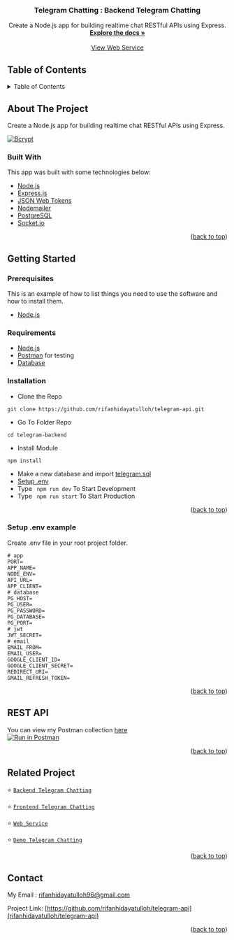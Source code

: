 <div id="top"></div>

<!-- PROJECT LOGO -->
<br />
<div align="center">

  <h3 align="center">Telegram Chatting : Backend Telegram Chatting</h3>

  <p align="center">
    Create a Node.js app for building realtime chat RESTful APIs using Express.
    <br />
    <a href="#table-of-contents"><strong>Explore the docs »</strong></a>
    <br />
    <br />
    <a href="https://telegram-rest-api.herokuapp.com/">View Web Service</a>
  </p>
</div>

<!-- TABLE OF CONTENTS -->
## Table of Contents
<details>
  <summary>Table of Contents</summary>
  <ol>
    <li>
      <a href="#about-the-project">About The Project</a>
      <ul>
        <li><a href="#built-with">Built With</a></li>
      </ul>
    </li>
    <li>
      <a href="#getting-started">Getting Started</a>
      <ul>
        <li><a href="#prerequisites">Prerequisites</a></li>
        <li><a href="#requirements">Requirements</a></li>
        <li><a href="#installation">Installation</a></li>
        <li><a href="#setup-env-example">Setup .env example</a></li>
      </ul>
    </li>
    <li><a href="#rest-api">REST API</a></li>
    <li><a href="#contributing">Contributing</a></li>
    <li><a href="#related-project">Related Project</a></li>
    <li><a href="#contributing">Contributing</a></li>
    <li><a href="#contact">Contact</a></li>
    <li><a href="#license">License</a></li>
  </ol>
</details>

<!-- ABOUT THE PROJECT -->
## About The Project
Create a Node.js app for building realtime chat RESTful APIs using Express.

[![Bcrypt](https://img.shields.io/github/package-json/dependency-version/altrawan/realtime-chat-api/bcrypt?color=brightgreen?style=flat-square&logo=appveyor)](https://nodejs.org/)

### Built With
This app was built with some technologies below:
- [Node.js](https://nodejs.org/en/)
- [Express.js](https://expressjs.com/)
- [JSON Web Tokens](https://jwt.io/)
- [Nodemailer](https://nodemailer.com/about/)
- [PostgreSQL](https://www.postgresql.org/)
- [Socket.io](https://socket.io/)

<p align="right">(<a href="#top">back to top</a>)</p>

<!-- GETTING STARTED -->
## Getting Started

### Prerequisites

This is an example of how to list things you need to use the software and how to install them.

* [Node.js](https://nodejs.org/en/download/)

### Requirements
* [Node.js](https://nodejs.org/en/)
* [Postman](https://www.getpostman.com/) for testing
* [Database](./telegram.sql)

### Installation

- Clone the Repo
```
git clone https://github.com/rifanhidayatulloh/telegram-api.git
```
- Go To Folder Repo
```
cd telegram-backend
```
- Install Module
```
npm install
```
- Make a new database and import [telegram.sql](./blanja.sql)
- <a href="#setup-env-example">Setup .env</a>
- Type ` npm run dev` To Start Development
- Type ` npm run start` To Start Production

<p align="right">(<a href="#top">back to top</a>)</p>

### Setup .env example

Create .env file in your root project folder.

```env
# app
PORT=
APP_NAME=
NODE_ENV=
API_URL=
APP_CLIENT=
# database
PG_HOST=
PG_USER=
PG_PASSWORD=
PG_DATABASE=
PG_PORT=
# jwt
JWT_SECRET=
# email
EMAIL_FROM=
EMAIL_USER=
GOOGLE_CLIENT_ID=
GOOGLE_CLIENT_SECRET=
REDIRECT_URI=
GMAIL_REFRESH_TOKEN=
```

<p align="right">(<a href="#top">back to top</a>)</p>

## REST API

You can view my Postman collection [here](https://www.postman.com/warped-shadow-374852/workspace/realtime-chat/overview)
</br>
[![Run in Postman](https://run.pstmn.io/button.svg)](https://app.getpostman.com/run-collection/19659051-c6105e73-8adf-43fa-ac97-915206fd49cd?action=collection%2Ffork&collection-url=entityId%3D19659051-c6105e73-8adf-43fa-ac97-915206fd49cd%26entityType%3Dcollection%26workspaceId%3D48100499-9974-4c89-8d1f-e53a8d5f8511)

<p align="right">(<a href="#top">back to top</a>)</p>


## Related Project
:star: [`Backend Telegram Chatting`](rifanhidayatulloh/telegram-api)

:star: [`Frontend Telegram Chatting`](https://github.com/rifanhidayatulloh/telegram-app-version)

:star: [`Web Service`](https://telegram-rest-api.herokuapp.com/)

:star: [`Demo Telegram Chatting`](https://telegram-web-app-eight.vercel.app/)

<p align="right">(<a href="#top">back to top</a>)</p>

## Contact

My Email : rifanhidayatulloh96@gmail.com

Project Link: [https://github.com/rifanhidayatulloh/telegram-api](rifanhidayatulloh/telegram-api)

<p align="right">(<a href="#top">back to top</a>)</p>
